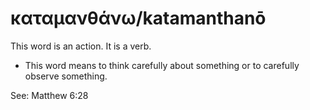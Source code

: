 # καταμανθάνω/katamanthanō
This word is an action. It is a verb.

* This word means to think carefully about something or to carefully observe something.

See: Matthew 6:28

